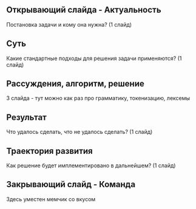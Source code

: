 ## Открывающий слайда - Актуальность
Постановка задачи и кому она нужна? (1 слайд)

## Суть
Какие стандартные подходы для решения задачи применяются? (1 слайд)

## Рассуждения, алгоритм, решение
3 слайда - тут можно как раз про грамматику, токенизацию, лексемы

## Результат
Что удалось сделать, что не удалось сделать? (1 слайд)

## Траектория развития
Как решение будет имплементировано в дальнейшем? (1 слайд)

## Закрывающий слайд - Команда
Здесь уместен мемчик со вкусом